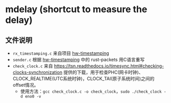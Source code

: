 # mdelay (shortcut to measure the delay)

## 文件说明

- `rx_timestamping.c` 来自项目 [hw-timestamping](https://github.com/ArneVogel/hw-timestamping)
- `sender.c` 根据 [hw-timestamping](https://github.com/ArneVogel/hw-timestamping) 中的 rust-packets 用C语言重写
- `check_clock.c` 来自 https://tsn.readthedocs.io/timesync.html#checking-clocks-synchronization 提供的下载，用于检查PHC(网卡时钟)、CLOCK_REALTIME(UTC系统时钟)，CLOCK_TAI(原子系统时间)之间的offset情况。
    - 使用方法：`gcc check_clock.c -o check_clock`，`sudo ./check_clock -d eno0 -v`
